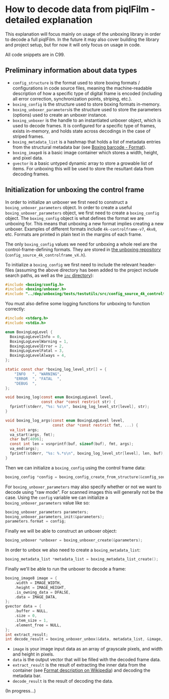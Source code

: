 # How to decode data from piqlFilm - detailed explanation

This explanation will focus mainly on usage of the unboxing library in order to
decode a full piqlFilm. In the future it may also cover building the library and
project setup, but for now it will only focus on usage in code.

All code snippets are in C99.

## Preliminary information about data types

- `config_structure` is the format used to store boxing formats / configurations
  in code source files, meaning the machine-readable description of how a
  specific type of digital frame is encoded (including all error correction,
  synchronization points, striping, etc.).
- `boxing_config` is the structure used to store boxing formats in-memory.
- `boxing_unboxer_parameters`is the structure used to store the parameters
  (options) used to create an unboxer instance.
- `boxing_unboxer` is the handle to an instantiated unboxer object, which is
  used to decode frames. It is configured for a specific type of frames, exists
  in-memory, and holds state across decodings in the case of striped frames.
- `boxing_metadata_list` is a hashmap that holds a list of metadata entries from
  the structural metadata bar (see
  [Boxing barcode - Format](https://en.wikipedia.org/wiki/Boxing_barcode#Format)).
- `boxing_image8` is a basic image container which stores a width, height, and
  pixel data.
- `gvector` is a basic untyped dynamic array to store a growable list of items.
  For unboxing this will be used to store the resultant data from decoding
  frames.

<!-- FUTURE: Section on build setup here? -->

## Initialization for unboxing the control frame

In order to initialize an unboxer we first need to construct a
`boxing_unboxer_parameters` object. In order to create a useful
`boxing_unboxer_parameters` object, we first need to create a `boxing_config`
object. The `boxing_config` object is what defines the format we are unboxing
for. This means that unboxing a new format implies creating a new unboxer.
Examples of different formats include `4k-controlframe-v7`, `4kv8`, etc. Formats
are printed in plain text in the margins of each frame.

The only `boxing_config` values we need for unboxing a whole reel are the
control-frame-defining formats. They are stored in
[the unboxing repository](https://github.com/piql/unboxing/tree/master/tests/testutils/src)
(`config_source_4k_controlframe_vX.h`).

To initialize a `boxing_config` we first need to include the relevant
header-files (assuming the above directory has been added to the project include
search paths, as well as the
[`inc` directory](https://github.com/piql/unboxing/tree/master/inc)):

```c
#include <boxing/config.h>
#include <boxing/unboxer.h>
#include "../dep/unboxing/tests/testutils/src/config_source_4k_controlframe_v7.h"
```

You must also define some logging functions for unboxing to function correctly:

<!-- TODO: expand more on boxing_log -->

```c
#include <stdarg.h>
#include <stdio.h>

enum BoxingLogLevel {
  BoxingLogLevelInfo = 0,
  BoxingLogLevelWarning = 1,
  BoxingLogLevelError = 2,
  BoxingLogLevelFatal = 3,
  BoxingLogLevelAlways = 4,
};

static const char *boxing_log_level_str[] = {
    "INFO   ", "WARNING",
    "ERROR  ", "FATAL  ",
    "DEBUG  ",
};

void boxing_log(const enum BoxingLogLevel level,
                const char *const restrict str) {
  fprintf(stderr, "%s: %s\n", boxing_log_level_str[level], str);
}

void boxing_log_args(const enum BoxingLogLevel level,
                     const char *const restrict fmt, ...) {
  va_list args;
  va_start(args, fmt);
  char buf[4096];
  const int len = vsnprintf(buf, sizeof(buf), fmt, args);
  va_end(args);
  fprintf(stderr, "%s: %.*s\n", boxing_log_level_str[level], len, buf);
}
```

<!--
```c
#define STB_IMAGE_IMPLEMENTATION
#include "../dep/stb/stb_image.h"
int main(int argc, char *argv[]) {
(void)argc;
(void)argv;
```
-->

Then we can initialize a `boxing_config` using the control frame data:

```c
boxing_config *config = boxing_config_create_from_structure(&config_source_v7);
```

For `boxing_unboxer_parameters` may also specify whether or not we want to
decode using "raw mode". For scanned images this will generally not be the case.
Using the `config` variable we can initialize a `boxing_unboxer_parameters`
value like so:

```c
boxing_unboxer_parameters parameters;
boxing_unboxer_parameters_init(&parameters);
parameters.format = config;
```

Finally we will be able to construct an unboxer object:

```c
boxing_unboxer *unboxer = boxing_unboxer_create(&parameters);
```

<!-- TODO: why are we creating this? -->

In order to unbox we also need to create a `boxing_metadata_list`:

```c
boxing_metadata_list *metadata_list = boxing_metadata_list_create();
```

<!--
```c
unsigned int IMAGE_WIDTH;
unsigned int IMAGE_HEIGHT;
unsigned char *IMAGE_DATA;
{
  int width;
  int height;
  unsigned char *data = stbi_load("dep/ivm_testdata/reel/png/000001.png", &width, &height, NULL, 1);
  IMAGE_WIDTH = (unsigned)width;
  IMAGE_HEIGHT = (unsigned)height;
  IMAGE_DATA = data;
}
```
-->

Finally we'll be able to run the unboxer to decode a frame:

```c
boxing_image8 image = {
    .width = IMAGE_WIDTH,
    .height = IMAGE_HEIGHT,
    .is_owning_data = DFALSE,
    .data = IMAGE_DATA,
};
gvector data = {
    .buffer = NULL,
    .size = 0,
    .item_size = 1,
    .element_free = NULL,
};
int extract_result;
int decode_result = boxing_unboxer_unbox(&data, metadata_list, &image, unboxer, &extract_result, NULL, BOXING_METADATA_CONTENT_TYPES_CONTROLFRAME);
```

- `image` is your image input data as an array of grayscale pixels, and width
  and height in pixels.
- `data` is the output vector that will be filled with the decoded frame data.
- `extract_result` is the result of extracting the inner data from the container
  (see
  [Format description on Wikipedia](https://en.wikipedia.org/wiki/Boxing_barcode#Format))
  and decoding the metadata bar.
- `decode_result` is the result of decoding the data.

(In progress...)

<!--
```c
  if (data.buffer) free(data.buffer);
  if (IMAGE_DATA) free(IMAGE_DATA);
  boxing_metadata_list_free(metadata_list);
  boxing_unboxer_free(unboxer);
  boxing_unboxer_parameters_free(&parameters);
  boxing_config_free(config);
  (void)decode_result;
}
```
-->
